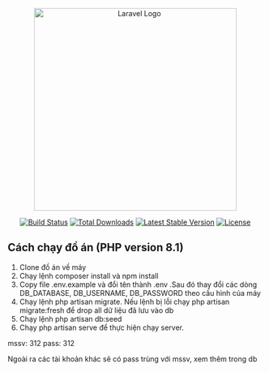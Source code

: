 <p align="center"><a href="https://laravel.com" target="_blank"><img src="https://raw.githubusercontent.com/laravel/art/master/logo-lockup/5%20SVG/2%20CMYK/1%20Full%20Color/laravel-logolockup-cmyk-red.svg" width="400" alt="Laravel Logo"></a></p>

<p align="center">
<a href="https://github.com/laravel/framework/actions"><img src="https://github.com/laravel/framework/workflows/tests/badge.svg" alt="Build Status"></a>
<a href="https://packagist.org/packages/laravel/framework"><img src="https://img.shields.io/packagist/dt/laravel/framework" alt="Total Downloads"></a>
<a href="https://packagist.org/packages/laravel/framework"><img src="https://img.shields.io/packagist/v/laravel/framework" alt="Latest Stable Version"></a>
<a href="https://packagist.org/packages/laravel/framework"><img src="https://img.shields.io/packagist/l/laravel/framework" alt="License"></a>
</p>

## Cách chạy đồ án (PHP version 8.1)
1. Clone đồ án về máy
2. Chạy lệnh composer install và npm install 
3. Copy file .env.example và đổi tên thành .env .Sau đó thay đổi các dòng DB_DATABASE, DB_USERNAME, DB_PASSWORD theo cấu hình của máy
4. Chạy lệnh php artisan migrate. Nếu lệnh bị lỗi chạy php artisan migrate:fresh để drop all dữ liệu đã lưu vào db
5. Chạy lệnh php artisan db:seed
6. Chạy php artisan serve để thực hiện chạy server.

mssv: 312
pass: 312

Ngoài ra các tài khoản khác sẽ có pass trùng với mssv, xem thêm trong db
